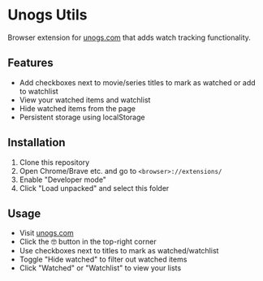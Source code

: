 # Unogs Utils

Browser extension for [unogs.com](https://unogs.com) that adds watch tracking functionality.

## Features

- Add checkboxes next to movie/series titles to mark as watched or add to watchlist
- View your watched items and watchlist
- Hide watched items from the page
- Persistent storage using localStorage

## Installation

1. Clone this repository
2. Open Chrome/Brave etc. and go to `<browser>://extensions/`
3. Enable "Developer mode"
4. Click "Load unpacked" and select this folder

## Usage

- Visit [unogs.com](https://unogs.com)
- Click the 🤓 button in the top-right corner
- Use checkboxes next to titles to mark as watched/watchlist
- Toggle "Hide watched" to filter out watched items
- Click "Watched" or "Watchlist" to view your lists
